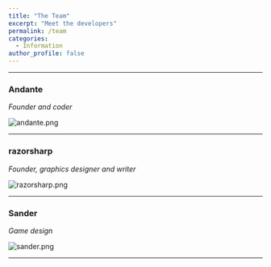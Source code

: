 ```yaml
---
title: "The Team"
excerpt: "Meet the developers"
permalink: /team
categories:
  - Information
author_profile: false
---
```


-----

### **Andante**  
*Founder and coder*

![andante.png](https://origami-games.github.io/assets/images/profile_pictures/andante.png)

-----

### **razorsharp**  
*Founder, graphics designer and writer*

![razorsharp.png](https://origami-games.github.io/assets/images/profile_pictures/razorsharp.png)

-----

### **Sander**  
*Game design*

![sander.png](https://origami-games.github.io/assets/images/profile_pictures/sander.png)

-----
